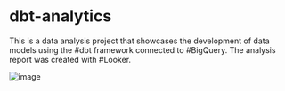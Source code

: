 # dbt-analytics

This is a data analysis project that showcases the development of data models using the #dbt framework connected to #BigQuery. The analysis report was created with #Looker.

![image](https://github.com/user-attachments/assets/2d7db606-32b0-4e14-abf1-6ca9c3b87017)

